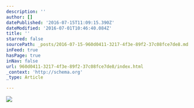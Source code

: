 ```yaml
---
description: ''
author: []
datePublished: '2016-07-15T11:09:15.390Z'
dateModified: '2016-07-01T10:46:40.084Z'
title: ''
starred: false
sourcePath: _posts/2016-07-15-960d0411-3217-4f3e-89f2-37c08fce7de8.md
inFeed: true
hasPage: true
inNav: false
url: 960d0411-3217-4f3e-89f2-37c08fce7de8/index.html
_context: 'http://schema.org'
_type: Article

---
```

![](https://the-grid-user-content.s3-us-west-2.amazonaws.com/a3544de6-510e-46b2-be79-2788aaeeb12d.jpg)